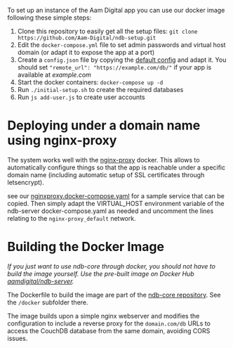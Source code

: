 To set up an instance of the Aam Digital app you can use our docker image
following these simple steps:

1. Clone this repository to easily get all the setup files: `git clone https://github.com/Aam-Digital/ndb-setup.git`
2. Edit the `docker-compose.yml` file to set admin passwords and virtual host domain
(or adapt it to expose the app at a port)
3. Create a `config.json` file by copying the [default config](https://github.com/Aam-Digital/ndb-core/blob/master/src/assets/config.default.json)
and adapt it. You should set `"remote_url": "https://example.com/db/"` if your app is available at *example.com*
4. Start the docker containers: `docker-compose up -d`
5. Run `./initial-setup.sh` to create the required databases
6. Run `js add-user.js` to create user accounts



# Deploying under a domain name using nginx-proxy
The system works well with the [nginx-proxy](https://github.com/jwilder/nginx-proxy) docker. This allows to automatically configure things so that the app is reachable under a specific domain name (including automatic setup of SSL certificates through letsencrypt).

see our [nginxproxy.docker-compose.yaml](https://github.com/NGO-DB/docker/blob/master/nginxproxy.docker-compose.yaml) for a sample service that can be copied. Then simply adapt the VIRTUAL_HOST environment variable of the ndb-server docker-compose.yaml as needed and uncomment the lines relating to the `nginx-proxy_default` network.



# Building the Docker Image
*If you just want to use ndb-core through docker, you should not have to build the image yourself. Use the pre-built image on Docker Hub [aamdigital/ndb-server](https://cloud.docker.com/u/aamdigital/repository/docker/aamdigital/ndb-server).*

The Dockerfile to build the image are part of the [ndb-core repository](https://github.com/Aam-Digital/ndb-core).
See the `/docker` subfolder there.

The image builds upon a simple nginx webserver
and modifies the configuration to include a reverse proxy for the `domain.com/db` URLs
to access the CouchDB database from the same domain, avoiding CORS issues.
